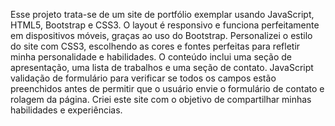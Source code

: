 Esse projeto trata-se de um site de portfólio exemplar usando JavaScript, HTML5, Bootstrap e CSS3. O layout é responsivo e funciona perfeitamente em dispositivos móveis, graças ao uso do Bootstrap. Personalizei o estilo do site com CSS3, escolhendo as cores e fontes perfeitas para refletir minha personalidade e habilidades. O conteúdo inclui uma seção de apresentação, uma lista de trabalhos e uma seção de contato. JavaScript validação de formulário para verificar se todos os campos estão preenchidos antes de permitir que o usuário envie o formulário de contato e rolagem da página. Criei este site com o objetivo de compartilhar minhas habilidades e experiências.
